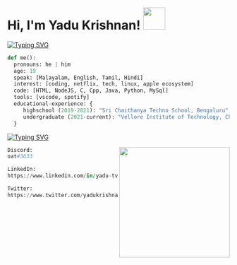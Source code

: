 <h1> Hi, I'm Yadu Krishnan! <img src="https://media.giphy.com/media/UaoxTrl8z1wre/giphy.gif" width="50" /></h1>

[![Typing SVG](https://readme-typing-svg.demolab.com/?lines=A+little+about+me:&duration=5000)](https://git.io/typing-svg)

```python
def me():
  pronouns: he | him
  age: 19
  speak: [Malayalam, English, Tamil, Hindi]
  interest: [coding, netflix, tech, linux, apple ecosystem]
  code: [HTML, NodeJS, C, Cpp, Java, Python, MySql]
  tools: [vscode, spotify]
  educational-experience: {
     highschool (2019-2021): "Sri Chaithanya Techno School, Bengaluru",
     undergraduate (2021-current): "Vellore Institute of Technology, Chennai",
  }
```

[![Typing SVG](https://readme-typing-svg.demolab.com/?lines=Get+in+touch+with+me+over:&duration=5000)](https://git.io/typing-svg)

<img src="https://media.giphy.com/media/O1OY9qvJQqzcwtwoor/giphy.gif" align="right" width="250" />

```python
Discord:
oat#3633
```
```python
LinkedIn:
https://www.linkedin.com/in/yadu-tv/
```
```python
Twitter:
https://www.twitter.com/yadukrishnantv/
```
